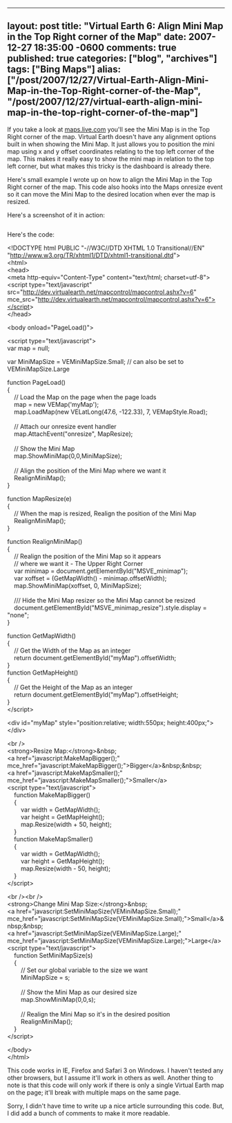   ---
  layout: post
  title: "Virtual Earth 6: Align Mini Map in the Top Right corner of the Map"
  date: 2007-12-27 18:35:00 -0600
  comments: true
  published: true
  categories: ["blog", "archives"]
  tags: ["Bing Maps"]
  alias: ["/post/2007/12/27/Virtual-Earth-Align-Mini-Map-in-the-Top-Right-corner-of-the-Map", "/post/2007/12/27/virtual-earth-align-mini-map-in-the-top-right-corner-of-the-map"]
  ---
<!-- more -->
<p>If you take a look at <a href="http://maps.live.com/">maps.live.com</a> you'll see the Mini Map is in the Top Right corner of the map. Virtual Earth doesn't have any alignment options built in when showing the Mini Map. It just&nbsp;allows you to position the mini map using x and y offset coordinates relating to the top left corner of the map. This makes it really easy to show the mini map in relation to the top left corner, but what&nbsp;makes this tricky is the dashboard is already there.</p>
<p>Here's&nbsp;small example&nbsp;I wrote up on how to align the Mini Map in the Top Right corner of the map. This code also hooks into the Maps onresize event so it can move the Mini Map to the desired location when ever the map is resized.</p>
<p>Here's a screenshot of it in action:</p>
<p><img src="/image.axd?picture=2009%2f6%2f20091227_Virtual_Earth_MiniMap_Align_Top_Right_Corner.png" alt="" /></p>
<p>Here's the code:</p>
<p>&lt;!DOCTYPE html PUBLIC "-//W3C//DTD XHTML 1.0 Transitional//EN" "<a href="http://www.w3.org/TR/xhtml1/DTD/xhtml1-transitional.dtd">http://www.w3.org/TR/xhtml1/DTD/xhtml1-transitional.dtd</a>"&gt;<br /> &lt;html&gt;<br /> &lt;head&gt;<br /> &lt;meta http-equiv="Content-Type" content="text/html; charset=utf-8"&gt;<br /> &lt;script type="text/javascript" src="<a href="http://dev.virtualearth.net/mapcontrol/mapcontrol.ashx?v=6">http://dev.virtualearth.net/mapcontrol/mapcontrol.ashx?v=6</a>" mce_src="<a href="http://dev.virtualearth.net/mapcontrol/mapcontrol.ashx?v=6&quot;&gt;&lt;/script">http://dev.virtualearth.net/mapcontrol/mapcontrol.ashx?v=6"&gt;&lt;/script</a>&gt;<br /> &lt;/head&gt;</p>
<p>&lt;body onload="PageLoad()"&gt;</p>
<p>&lt;script type="text/javascript"&gt;<br /> var map = null;</p>
<p>var MiniMapSize = VEMiniMapSize.Small; // can also be set to VEMiniMapSize.Large</p>
<p>function PageLoad()<br /> {<br /> &nbsp;&nbsp;&nbsp; // Load the Map on the page when the page loads<br /> &nbsp;&nbsp;&nbsp; map = new VEMap('myMap');<br /> &nbsp;&nbsp;&nbsp; map.LoadMap(new VELatLong(47.6, -122.33), 7, VEMapStyle.Road);<br /> &nbsp;&nbsp;&nbsp; <br /> &nbsp;&nbsp;&nbsp; // Attach our onresize event handler<br /> &nbsp;&nbsp;&nbsp; map.AttachEvent("onresize", MapResize);<br /> &nbsp;&nbsp;&nbsp; <br /> &nbsp;&nbsp;&nbsp; // Show the Mini Map<br /> &nbsp;&nbsp;&nbsp; map.ShowMiniMap(0,0,MiniMapSize);<br /> &nbsp;&nbsp;&nbsp; <br /> &nbsp;&nbsp;&nbsp; // Align the position of the Mini Map where we want it<br /> &nbsp;&nbsp;&nbsp; RealignMiniMap();<br /> }</p>
<p>function MapResize(e)<br /> {<br /> &nbsp;&nbsp;&nbsp; // When the map is resized, Realign the position of the Mini Map<br /> &nbsp;&nbsp;&nbsp; RealignMiniMap();<br /> }</p>
<p>function RealignMiniMap()<br /> {<br /> &nbsp;&nbsp;&nbsp; // Realign the position of the Mini Map so it appears<br /> &nbsp;&nbsp;&nbsp; // where we want it - The Upper Right Corner<br /> &nbsp;&nbsp;&nbsp; var minimap = document.getElementById("MSVE_minimap");<br /> &nbsp;&nbsp;&nbsp; var xoffset = (GetMapWidth() - minimap.offsetWidth);<br /> &nbsp;&nbsp;&nbsp; map.ShowMiniMap(xoffset, 0, MiniMapSize);<br /> &nbsp;&nbsp;&nbsp; <br /> &nbsp;&nbsp;&nbsp; /// Hide the Mini Map resizer so the Mini Map cannot be resized<br /> &nbsp;&nbsp;&nbsp; document.getElementById("MSVE_minimap_resize").style.display = "none";<br /> }</p>
<p>function GetMapWidth()<br /> {&nbsp;&nbsp; <br /> &nbsp;&nbsp;&nbsp; // Get the Width of the Map as an integer<br /> &nbsp;&nbsp;&nbsp; return document.getElementById("myMap").offsetWidth;<br /> }<br /> function GetMapHeight()<br /> {<br /> &nbsp;&nbsp;&nbsp; // Get the Height of the Map as an integer<br /> &nbsp;&nbsp;&nbsp; return document.getElementById("myMap").offsetHeight;<br /> }<br /> &lt;/script&gt;</p>
<p>&lt;div id="myMap" style="position:relative; width:550px; height:400px;"&gt;&lt;/div&gt;</p>
<p>&lt;br /&gt;<br /> &lt;strong&gt;Resize Map:&lt;/strong&gt;&amp;nbsp;<br /> &lt;a href="javascript:MakeMapBigger();" mce_href="javascript:MakeMapBigger();"&gt;Bigger&lt;/a&gt;&amp;nbsp;&amp;nbsp;<br /> &lt;a href="javascript:MakeMapSmaller();" mce_href="javascript:MakeMapSmaller();"&gt;Smaller&lt;/a&gt;<br /> &lt;script type="text/javascript"&gt;<br /> &nbsp;&nbsp;&nbsp; function MakeMapBigger()<br /> &nbsp;&nbsp;&nbsp; {<br /> &nbsp;&nbsp;&nbsp;&nbsp;&nbsp;&nbsp;&nbsp; var width = GetMapWidth();<br /> &nbsp;&nbsp;&nbsp;&nbsp;&nbsp;&nbsp;&nbsp; var height = GetMapHeight();<br /> &nbsp;&nbsp;&nbsp;&nbsp;&nbsp;&nbsp;&nbsp; map.Resize(width + 50, height);<br /> &nbsp;&nbsp;&nbsp; }<br /> &nbsp;&nbsp;&nbsp; function MakeMapSmaller()<br /> &nbsp;&nbsp;&nbsp; {<br /> &nbsp;&nbsp;&nbsp;&nbsp;&nbsp;&nbsp;&nbsp; var width = GetMapWidth();<br /> &nbsp;&nbsp;&nbsp;&nbsp;&nbsp;&nbsp;&nbsp; var height = GetMapHeight();<br /> &nbsp;&nbsp;&nbsp;&nbsp;&nbsp;&nbsp;&nbsp; map.Resize(width - 50, height);<br /> &nbsp;&nbsp;&nbsp; }<br /> &lt;/script&gt;</p>
<p>&lt;br /&gt;&lt;br /&gt;<br /> &lt;strong&gt;Change Mini Map Size:&lt;/strong&gt;&amp;nbsp;<br /> &lt;a href="javascript:SetMiniMapSize(VEMiniMapSize.Small);" mce_href="javascript:SetMiniMapSize(VEMiniMapSize.Small);"&gt;Small&lt;/a&gt;&amp;nbsp;&amp;nbsp;<br /> &lt;a href="javascript:SetMiniMapSize(VEMiniMapSize.Large);" mce_href="javascript:SetMiniMapSize(VEMiniMapSize.Large);"&gt;Large&lt;/a&gt;<br /> &lt;script type="text/javascript"&gt;<br /> &nbsp;&nbsp;&nbsp; function SetMiniMapSize(s)<br /> &nbsp;&nbsp;&nbsp; {<br /> &nbsp;&nbsp;&nbsp;&nbsp;&nbsp;&nbsp;&nbsp; // Set our global variable to the size we want<br /> &nbsp;&nbsp;&nbsp;&nbsp;&nbsp;&nbsp;&nbsp; MiniMapSize = s;<br /> &nbsp;&nbsp;&nbsp;&nbsp;&nbsp;&nbsp;&nbsp; <br /> &nbsp;&nbsp;&nbsp;&nbsp;&nbsp;&nbsp;&nbsp; // Show the Mini Map as our desired size<br /> &nbsp;&nbsp;&nbsp;&nbsp;&nbsp;&nbsp;&nbsp; map.ShowMiniMap(0,0,s);<br /> &nbsp;&nbsp;&nbsp;&nbsp;&nbsp;&nbsp;&nbsp; <br /> &nbsp;&nbsp;&nbsp;&nbsp;&nbsp;&nbsp;&nbsp; // Realign the Mini Map so it's in the desired position<br /> &nbsp;&nbsp;&nbsp;&nbsp;&nbsp;&nbsp;&nbsp; RealignMiniMap();<br /> &nbsp;&nbsp;&nbsp; }<br /> &lt;/script&gt;</p>
<p>&lt;/body&gt;<br /> &lt;/html&gt;</p>
<p>This code works in IE, Firefox and Safari 3 on Windows. I haven't tested any other browsers, but I assume it'll work in others as well. Another thing to note is that this code will only work if there is only a single Virtual Earth map on the page; it'll break with multiple maps on the same page.</p>
<p>Sorry, I didn't have time to write up a nice article surrounding this code. But, I did add a bunch of comments to make it more readable.</p>
<p>&nbsp;</p>
